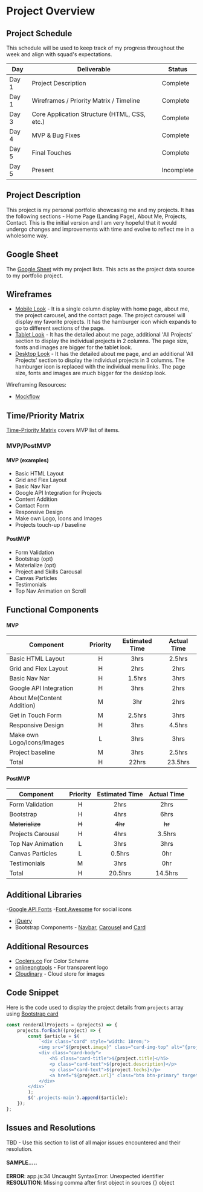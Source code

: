 # Project Overview

## Project Schedule

This schedule will be used to keep track of my progress throughout the week and align with squad's expectations.

| Day   | Deliverable                                  | Status     |
| ----- | -------------------------------------------- | ---------- |
| Day 1 | Project Description                          | Complete   |
| Day 1 | Wireframes / Priority Matrix / Timeline      | Complete   |
| Day 3 | Core Application Structure (HTML, CSS, etc.) | Complete   |
| Day 4 | MVP & Bug Fixes                              | Complete   |
| Day 5 | Final Touches                                | Complete   |
| Day 5 | Present                                      | Incomplete |

## Project Description

This project is my personal portfolio showcasing me and my projects. It has the following sections - Home Page (Landing Page), About Me, Projects, Contact. This is the initial version and I am very hopeful that it would undergo changes and improvements with time and evolve to reflect me in a wholesome way.

## Google Sheet

The [Google Sheet](https://docs.google.com/spreadsheets/d/1PCS9xZV7bCEX0Onnkn6k4wbTPwxeKnLuKf8yjEsTEqQ/edit#gid=0) with my project lists. This acts as the project data source to my portfolio project.

## Wireframes

- [Mobile Look](https://res.cloudinary.com/dreamer123/image/upload/v1600106126/Sampreet-SEIR_831-unit1-portfolio/mobile-portfolio-wireframe_bhdeh9.png) - It is a single column display with home page, about me, the project carousel, and the contact page. The project carousel will display my favorite projects. It has the hamburger icon which expands to go to different sections of the page.
- [Tablet Look](https://res.cloudinary.com/dreamer123/image/upload/v1600106126/Sampreet-SEIR_831-unit1-portfolio/tablet-portfolio-wireframe_zdeuwe.png) - It has the detailed about me page, additional 'All Projects' section to display the individual projects in 2 columns. The page size, fonts and images are bigger for the tablet look.
- [Desktop Look](https://res.cloudinary.com/dreamer123/image/upload/v1600106126/Sampreet-SEIR_831-unit1-portfolio/desktop-portfolio-wireframe_k4fvn5.png) - It has the detailed about me page, and an additional 'All Projects' section to display the individual projects in 3 columns. The hamburger icon is replaced with the individual menu links. The page size, fonts and images are much bigger for the desktop look.

Wireframing Resources:

- [Mockflow](https://mockflow.com/app/#Wireframe)
<!-- [Figma](https://www.figma.com/)  -->

## Time/Priority Matrix

[Time-Priority Matrix](hhttps://res.cloudinary.com/dreamer123/image/upload/v1600096508/Sampreet-SEIR_831-unit1-portfolio/Sampreet-Portfolio-Time-Priority-Matrix_uzfayl.png) covers MVP list of items.

### MVP/PostMVP

#### MVP (examples)

- Basic HTML Layout
- Grid and Flex Layout
- Basic Nav Nar
- Google API Integration for Projects
- Content Addition
- Contact Form
- Responsive Design
- Make own Logo, Icons and Images
- Projects touch-up / baseline

#### PostMVP

- Form Validation
- Bootstrap (opt)
- Materialize (opt)
- Project and Skills Carousal
- Canvas Particles
- Testimonials
- Top Nav Animation on Scroll

## Functional Components

#### MVP

| Component                  | Priority | Estimated Time | Actual Time |
| -------------------------- | :------: | :------------: | :---------: |
| Basic HTML Layout          |    H     |      3hrs      |   2.5hrs    |
| Grid and Flex Layout       |    H     |      2hrs      |    2hrs     |
| Basic Nav Nar              |    H     |     1.5hrs     |    3hrs     |
| Google API Integration     |    H     |      3hrs      |    2hrs     |
| About Me(Content Addition) |    M     |      3hr       |    2hrs     |
| Get in Touch Form          |    M     |     2.5hrs     |    3hrs     |
| Responsive Design          |    H     |      3hrs      |   4.5hrs    |
| Make own Logo/Icons/Images |    L     |      3hrs      |    3hrs     |
| Project baseline           |    M     |      3hrs      |   2.5hrs    |
| Total                      |    H     |     22hrs      |   23.5hrs   |

#### PostMVP

| Component         | Priority | Estimated Time | Actual Time |
| ----------------- | :------: | :------------: | :---------: |
| Form Validation   |    H     |      2hrs      |    2hrs     |
| Bootstrap         |    H     |      4hrs      |    6hrs     |
| ~~Materialize~~   |  ~~H~~   |    ~~4hr~~     |   ~~hr~~    |
| Projects Carousal |    H     |      4hrs      |   3.5hrs    |
| Top Nav Animation |    L     |      3hrs      |    3hrs     |
| Canvas Particles  |    L     |     0.5hrs     |     0hr     |
| Testimonials      |    M     |      3hrs      |     0hr     |
| Total             |    H     |    20.5hrs     |   14.5hrs   |

## Additional Libraries

-[Google API Fonts](https://developers.google.com/fonts/) -[Font Awesome](https://fontawesome.com/v4.7.0/icons/) for social icons

- [jQuery](https://code.jquery.com/)
- Bootstrap Components - [Navbar](https://getbootstrap.com/docs/4.5/components/navbar/), [Carousel](https://getbootstrap.com/docs/4.5/components/carousel/) and [Card](https://getbootstrap.com/docs/4.5/components/card/)

## Additional Resources

- [Coolers.co](https://coolors.co/) For Color Scheme
- [onlinepngtools](https://onlinepngtools.com/create-transparent-png) - For transparent logo
- [Cloudinary](https://cloudinary.com/) - Cloud store for images

## Code Snippet

Here is the code used to display the project details from `projects` array using [Bootstrap card](https://getbootstrap.com/docs/4.5/components/card/)

```Javascript
const renderAllProjects = (projects) => {
	projects.forEach((project) => {
		const $article = $(
			`<div class="card" style="width: 18rem;">
			<img src="${project.image}" class="card-img-top" alt="{project.title} picture">
			<div class="card-body">
				<h5 class="card-title">${project.title}</h5>
				<p class="card-text">${project.description}</p>
				<p class="card-text">${project.techs}</p>
				<a href="${project.url}" class="btn btn-primary" target="_blank">View Project</a>
			</div>
		</div>`
		);
		$('.projects-main').append($article);
	});
};
```

## Issues and Resolutions

TBD - Use this section to list of all major issues encountered and their resolution.

#### SAMPLE.....

**ERROR**: app.js:34 Uncaught SyntaxError: Unexpected identifier  
**RESOLUTION**: Missing comma after first object in sources {} object
